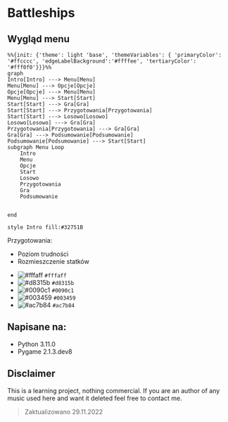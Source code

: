 # Battleships

## Wygląd menu

```mermaid
%%{init: {'theme': light 'base', 'themeVariables': { 'primaryColor': '#ffcccc', 'edgeLabelBackground':'#ffffee', 'tertiaryColor': '#fff0f0'}}}%%
graph 
Intro[Intro] ---> Menu[Menu]
Menu[Menu] ---> Opcje[Opcje]
Opcje[Opcje] ---> Menu[Menu]
Menu[Menu] ---> Start[Start]
Start[Start] ---> Gra[Gra]
Start[Start] ---> Przygotowania[Przygotowania]
Start[Start] ---> Losowo[Losowo]
Losowo[Losowo] ---> Gra[Gra]
Przygotowania[Przygotowania] ---> Gra[Gra]
Gra[Gra] ---> Podsumowanie[Podsumowanie]
Podsumowanie[Podsumowanie] ---> Start[Start]
subgraph Menu Loop
	Intro
	Menu
	Opcje
	Start
	Losowo
	Przygotowania
	Gra
	Podsumowanie
	

end

style Intro fill:#32751B

```
Przygotowania:
- Poziom trudności  
- Rozmieszczenie statków
<!-- Planowane do dodania:
- Ilość statków
- Rozmiar planszy  -->

<!-- ## Rozgrywka

Pixelarty statków, spray wybuchu

Celownik przesuwany za pomocą przytrzymywania lewym przyciskiem myszy, przesuwania boxa z kursorem, brania pozycji środka blocku z celownikiem do wybierania w który statek strzelamy
```python 
elif event.type == MOUSEBUTTONUP:
            moving = False
            print(f'Position: {event.pos}') # working get postion of movable crosshair
```
ewentualnie zrobić tak żeby obraz przesuwał się do kolejnego naciśnięcia lewego przycisku czyli
```python
event.type == MOUSEBUTTONDOWN:

```

jeżeli left click 1 raz
    moving = True
    jeżeli left click 2 raz
        moving = False

Chyba skorzystam z prostego trzymania left clicka.
 -->

<!-- ## Paleta kolorów -->

<!-- ## Poziom trudności -->

<!-- ## Menu:

- Zagraj
    - Poziom trudności  
    - Rozmiar planszy
    - Ilość statków
    - Ułożenie statków
- Opcje
    - Rozmiar ekranu (działa po restarcie?)
    - Paleta kolorów
- Wyjście -->

<!-- ## Domyślna paleta kolorów -->
<!-- #fffaff, #d8315b, #0090c1, #003459, #ac7b84 -->
  <!-- <color name="Ghost White" hex="fffaff" r="255" g="250" b="255" />
  <color name="Cerise" hex="d8315b" r="216" g="49" b="91" />
  <color name="Blue NCS" hex="0090c1" r="0" g="144" b="193" />
  <color name="Prussian Blue" hex="003459" r="0" g="52" b="89" />
  <color name="English Lavender" hex="ac7b84" r="172" g="123" b="132" /> -->

- ![#fffaff](https://placehold.co/15x15/fffaff/fffaff.png) `#fffaff`
- ![#d8315b](https://placehold.co/15x15/d8315b/d8315b.png) `#d8315b`
- ![#0090c1](https://placehold.co/15x15/0090c1/0090c1.png) `#0090c1`
- ![#003459](https://placehold.co/15x15/003459/003459.png) `#003459`
- ![#ac7b84](https://placehold.co/15x15/ac7b84/ac7b84.png) `#ac7b84`

## Napisane na:

- Python 3.11.0
- Pygame 2.1.3.dev8

## Disclaimer

This is a learning project, nothing commercial. If you are an author of any music used here and want it deleted feel free to contact me.

> Zaktualizowano 29.11.2022